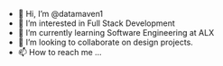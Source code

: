 - 👋 Hi, I’m @datamaven1
- 👀 I’m interested in Full Stack Development
- 🌱 I’m currently learning Software Engineering at ALX
- 💞️ I’m looking to collaborate on design projects.
- 📫 How to reach me ...

<!---
DataMaven1/DataMaven1 is a ✨ special ✨ repository because its `README.md` (this file) appears on your GitHub profile.
You can click the Preview link to take a look at your changes.
--->

